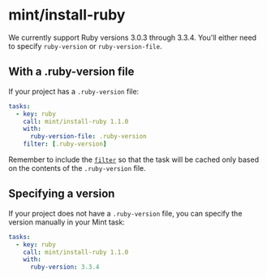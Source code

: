 # mint/install-ruby

We currently support Ruby versions 3.0.3 through 3.3.4. You'll either need to specify `ruby-version` or `ruby-version-file`.

## With a .ruby-version file

If your project has a `.ruby-version` file:

```yaml
tasks:
  - key: ruby
    call: mint/install-ruby 1.1.0
    with:
      ruby-version-file: .ruby-version
    filter: [.ruby-version]
```

Remember to include the [`filter`](https://www.rwx.com/docs/mint/filtering-files) so that the task will be cached only based on the contents of the `.ruby-version` file.

## Specifying a version

If your project does not have a `.ruby-version` file, you can specify the version manually in your Mint task:

```yaml
tasks:
  - key: ruby
    call: mint/install-ruby 1.1.0
    with:
      ruby-version: 3.3.4
```
